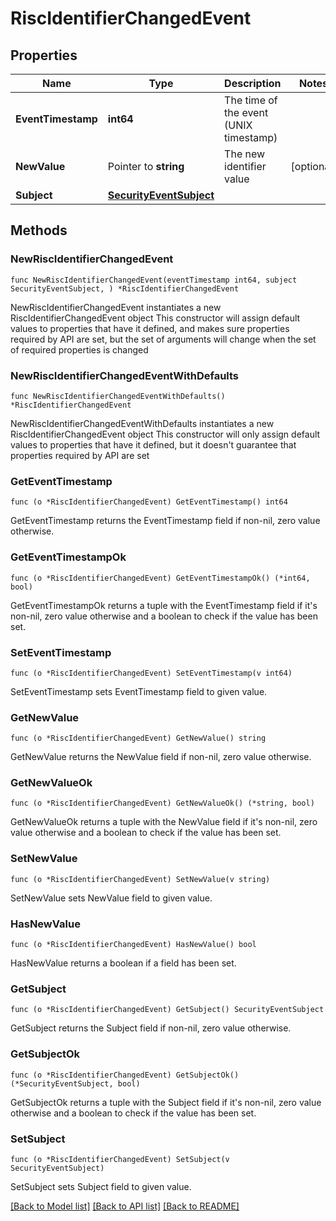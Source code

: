 # RiscIdentifierChangedEvent

## Properties

Name | Type | Description | Notes
------------ | ------------- | ------------- | -------------
**EventTimestamp** | **int64** | The time of the event (UNIX timestamp) | 
**NewValue** | Pointer to **string** | The new identifier value | [optional] 
**Subject** | [**SecurityEventSubject**](SecurityEventSubject.md) |  | 

## Methods

### NewRiscIdentifierChangedEvent

`func NewRiscIdentifierChangedEvent(eventTimestamp int64, subject SecurityEventSubject, ) *RiscIdentifierChangedEvent`

NewRiscIdentifierChangedEvent instantiates a new RiscIdentifierChangedEvent object
This constructor will assign default values to properties that have it defined,
and makes sure properties required by API are set, but the set of arguments
will change when the set of required properties is changed

### NewRiscIdentifierChangedEventWithDefaults

`func NewRiscIdentifierChangedEventWithDefaults() *RiscIdentifierChangedEvent`

NewRiscIdentifierChangedEventWithDefaults instantiates a new RiscIdentifierChangedEvent object
This constructor will only assign default values to properties that have it defined,
but it doesn't guarantee that properties required by API are set

### GetEventTimestamp

`func (o *RiscIdentifierChangedEvent) GetEventTimestamp() int64`

GetEventTimestamp returns the EventTimestamp field if non-nil, zero value otherwise.

### GetEventTimestampOk

`func (o *RiscIdentifierChangedEvent) GetEventTimestampOk() (*int64, bool)`

GetEventTimestampOk returns a tuple with the EventTimestamp field if it's non-nil, zero value otherwise
and a boolean to check if the value has been set.

### SetEventTimestamp

`func (o *RiscIdentifierChangedEvent) SetEventTimestamp(v int64)`

SetEventTimestamp sets EventTimestamp field to given value.


### GetNewValue

`func (o *RiscIdentifierChangedEvent) GetNewValue() string`

GetNewValue returns the NewValue field if non-nil, zero value otherwise.

### GetNewValueOk

`func (o *RiscIdentifierChangedEvent) GetNewValueOk() (*string, bool)`

GetNewValueOk returns a tuple with the NewValue field if it's non-nil, zero value otherwise
and a boolean to check if the value has been set.

### SetNewValue

`func (o *RiscIdentifierChangedEvent) SetNewValue(v string)`

SetNewValue sets NewValue field to given value.

### HasNewValue

`func (o *RiscIdentifierChangedEvent) HasNewValue() bool`

HasNewValue returns a boolean if a field has been set.

### GetSubject

`func (o *RiscIdentifierChangedEvent) GetSubject() SecurityEventSubject`

GetSubject returns the Subject field if non-nil, zero value otherwise.

### GetSubjectOk

`func (o *RiscIdentifierChangedEvent) GetSubjectOk() (*SecurityEventSubject, bool)`

GetSubjectOk returns a tuple with the Subject field if it's non-nil, zero value otherwise
and a boolean to check if the value has been set.

### SetSubject

`func (o *RiscIdentifierChangedEvent) SetSubject(v SecurityEventSubject)`

SetSubject sets Subject field to given value.



[[Back to Model list]](../README.md#documentation-for-models) [[Back to API list]](../README.md#documentation-for-api-endpoints) [[Back to README]](../README.md)


